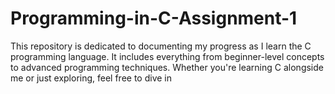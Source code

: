 # Programming-in-C-Assignment-1
This repository is dedicated to documenting my progress as I learn the C programming language. It includes everything from beginner-level concepts to advanced programming techniques. Whether you're learning C alongside me or just exploring, feel free to dive in
